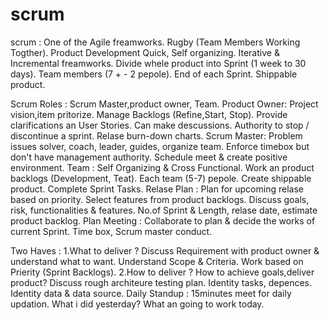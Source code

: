 # scrum
scrum :
  One of the Agile freamworks.
  Rugby (Team Members Working Togther).
  Product Development Quick, Self organizing.
  Iterative & Incremental freamworks.
  Divide whele product into Sprint (1 week to 30 days).
  Team members (7 + - 2 pepole).
  End of each Sprint.
  Shippable product.
  
Scrum Roles :
  Scrum Master,product owner, Team.
Product Owner:
  Project vision,item pritorize.
  Manage Backlogs (Refine,Start, Stop).
  Provide clarifications an User Stories.
  Can make descussions.
  Authority to stop / discontinue a sprint.
  Relase burn-down charts.
Scrum Master:
  Problem issues solver, coach, leader, guides, organize team.
  Enforce timebox but don't  have management authority.
  Schedule meet & create positive environment.
Team :
  Self Organizing & Cross Functional.
  Work an product backlogs (Development, Teat).
  Each team (5-7) pepole.
  Create shippable product.
  Complete Sprint Tasks.
Relase Plan :
  Plan for upcoming relase based on priority.
  Select features from product backlogs.
  Discuss goals, risk, functionalities & features.
  No.of Sprint & Length, relase date, estimate product backlog.
Plan Meeting :
  Collaborate to plan & decide the works of current Sprint.
  Time box, Scrum master conduct.
  
  Two Haves : 1.What to deliver ? 
                    Discuss Requirement with product owner & understand what to want.
                    Understand Scope & Criteria.
                    Work based on Prierity (Sprint Backlogs).
              2.How to deliver ?
                    How to achieve goals,deliver product?
                    Discuss rough architeure testing plan.
                    Identity tasks, depences.
                    Identity data & data source.
Daily Standup :
  15minutes meet for daily updation.
  What i did yesterday?
  What an going to work today.
